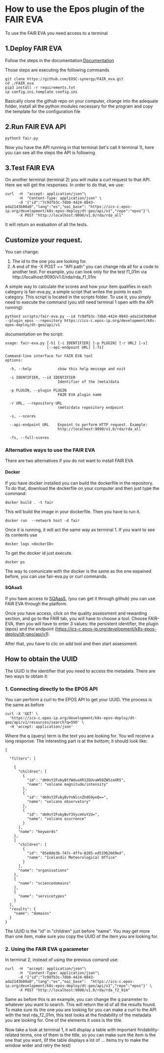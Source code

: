 # How to use the Epos plugin of the FAIR EVA
To use the FAIR EVA you need access to a terminal

## 1.Deploy FAIR EVA
Follow the steps in the documentation:[Documentation](https://github.com/EOSC-synergy/FAIR_eva/blob/main/docs/index.md)

Those steps  are executing the following commands
```
git clone https://github.com/EOSC-synergy/FAIR_eva.git
cd ./FAIR_eva
pip3 install -r requirements.txt
cp config.ini.template config.ini
```

Basically clone the github repo on your computer, change into the adequate folder, install all the python modules necessary for the program  and copy the template for the configuration file

## 2.Run FAIR EVA API
```
python3 fair.py
```
Now you have the API running in that terminal (let's call it terminal 1), here you can see all the steps the API is following.


## 3.Test FAIR EVA
On another terminal (terminal 2) you will make a curl request to that API. Here we will get the responses.
In order to do that, we use:
```
curl  -H  "accept: application/json"\
      -H  "Content-Type: application/json" \
      -d '{"id":"7c9dfb3c-7db0-4424-8843-ada2143b00a0","lang":"es","oai_base": "https://ics-c.epos-ip.org/development/k8s-epos-deploy/dt-geo/api/v1","repo":"epos"}'\
      -X POST "http://localhost:9090/v1.0/rda/rda_all"
```
It will return an evaluation of all the tests.
## Customize your request.

You can change:
1. The id to the one you are looking for.
2. A end of the -X POST == "API path" you can change rda all for a code to another test. For example, you can look only for the test f1_01m via http://localhost:9090/v1.0/rda/rda_f1_01m

A simple way to calculate the scores and how your item qualifies in each category is fair-eva.py, a simple script that writes the points in each category.
This script is located in the scripts folder.
To use it, you simply need to execute the command (you still need terminal 1 open with the API running):
```
python3 scripts/fair-eva.py --id 7c9dfb3c-7db0-4424-8843-ada2143b00a0 --plugin epos --repository https://ics-c.epos-ip.org/development/k8s-epos-deploy/dt-geo/api/v1
```
documentation on the script:
```
usage: fair-eva.py [-h] [-i IDENTIFIER] [-p PLUGIN] [-r URL] [-s]
                   [--api-endpoint URL] [-fs]

Command-line interface for FAIR EVA tool
options:

  -h, --help            show this help message and exit

  -i IDENTIFIER, --id IDENTIFIER
                        Identifier of the (meta)data

  -p PLUGIN, --plugin PLUGIN
                        FAIR EVA plugin name

  -r URL, --repository URL
                        (meta)data repository endpoint

  -s, --scores

  --api-endpoint URL    Enpoint to perform HTTP request. Example:
                        http://localhost:9090/v1.0/rda/rda_all

  -fs, --full-scores
```

### Alternative ways to use the FAIR EVA

There are two alternatives if you do not want to  install FAIR EVA

#### Docker
If you have docker installed you can build the dockerfile in the repository. To do that, download the dockerfile on your computer and then just type the command:

```
docker build . -t fair
```



This will build the image in your dockerfile. Then you have to run it.

```
docker run  --network host -d fair
```

Once it is running, it will act the same way as terminal 1. If you want to see its contents use

```
docker logs <dockerID>
```

To get the docker id just execute.

```
docker ps
```

The way to comunicate with the docker is the same as the one expained before, you can use fair-eva.py or curl commands.

#### SQAaaS
If you have access to [SQAaaS](https://sqaaas.eosc-synergy.eu/), (you can get it through github) you can use FAIR EVA through the platform.

Once you have access, click on the quality assessment and rewarding section, and go to the FAIR tab, you will have to choose a tool.
Choose FAIR-EVA, then you will have to enter 3 values: the persistent identifier, the plugin (epos) and the endpoint (https://ics-c.epos-ip.org/development/k8s-epos-deploy/dt-geo/api/v1).

After that, you have to clic on add tool and then start assessment.


## How to obtain the UUID
The UUID is the identifier that you need to access the metadata. There are two ways to obtain it:

### 1. Connecting directly to the EPOS API

You can perform a curl to the EPOS API to get your UUID. Yhe process is the same as before
```
curl -X 'GET' \
  'https://ics-c.epos-ip.org/development/k8s-epos-deploy/dt-geo/api/v1/resources/search?q=SVO' \
  -H 'accept: application/json'
```
Where the q (query) term is the text you are looking for. You will receive a long response. The interesting part is at the bottom; it should look like:
```
{

  "filters": [

    {
      "children": [
        {
          "id": "dm9sY2FubyBtYWduaXR1ZGUvaW50ZW5zaXR5",
          "name": "volcano magnitude/intensity"
        },
        {
          "id": "dm9sY2FubyBvYnNlcnZhdG9yeQ==",
          "name": "volcano observatory"
        },
        {
          "id": "dm9sY2FubyBvY3VycmVuY2U=",
          "name": "volcano ocurrence"
        }
      ],
      "name": "keywords"
    },
    {
      "children": [
        {
          "id": "85e8de3b-747c-4ffa-8205-ed519b2669ed",
          "name": "Icelandic Meteorological Office"
        }
      ],
      "name": "organisations"
    },
    {
      "name": "sciencedomains"
    },
    {
      "name": "servicetypes"
    }
  ],
  "results": {
    "name": "domains"
  }
}

```

The UUID is the "id" in "children" just before "name".
You may get more than one item, make sure you copy the UUID  of the item you are looking for.


### 2. Using the FAIR EVA q parameter
In terminal 2, instead of using the previous comand use:
```
curl  -H  "accept: application/json"\
      -H  "Content-Type: application/json"\
      -d '{"id":"7c9dfb3c-7db0-4424-8843-ada2143b00a0","lang":"es","oai_base":  "https://ics-c.epos-ip.org/development/k8s-epos-deploy/dt-geo/api/v1","repo":"epos"}' \
      -X POST "http://localhost:9090/v1.0/rda/rda_f2_01m"
```
Same as before this is an example, you can change the q parameter to whatever you want to search. This will return the id of all the results found.
To make sure its the one you are looking for you can make a curl to the API with the test  rda_f2_01m, this test looks at the findability of the metadata you are looking for. One of the elements it uses is the title.

Now take a look at terminal 1, it will display a table with important findability-related terms, one of them is the title, so you can make sure the item is the one that you want,
(If the table displays a lot of ... items try to make the window wider and retry the test)
